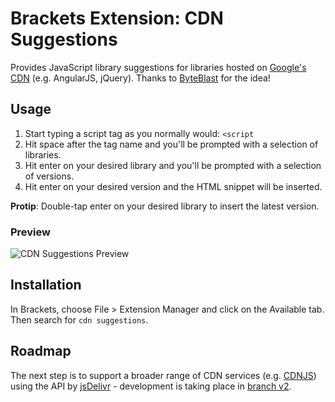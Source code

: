 Brackets Extension: CDN Suggestions
=========================

Provides JavaScript library suggestions for libraries hosted on [Google's CDN](https://developers.google.com/speed/libraries/devguide) (e.g. AngularJS, jQuery).  Thanks to [ByteBlast](https://github.com/ByteBlast) for the idea!

## Usage
1. Start typing a script tag as you normally would: `<script `
2. Hit space after the tag name and you'll be prompted with a selection of libraries.
3. Hit enter on your desired library and you'll be prompted with a selection of versions.
4. Hit enter on your desired version and the HTML snippet will be inserted.

**Protip**: Double-tap enter on your desired library to insert the latest version.

### Preview
![CDN Suggestions Preview](http://i.imgur.com/noV7YHF.gif)

## Installation
In Brackets, choose File > Extension Manager and click on the Available tab.  Then search for `cdn suggestions`.

## Roadmap
The next step is to support a broader range of CDN services (e.g. [CDNJS](https://cdnjs.com/)) using the API by [jsDelivr](https://github.com/jsdelivr/api) - development is taking place in [branch v2](https://github.com/szdc/brackets-cdn-suggestions/tree/v2).